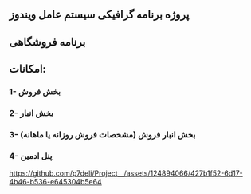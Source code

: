 ## پروژه برنامه گرافیکی سیستم عامل ویندوز
## برنامه فروشگاهی 
## امکانات:
### 1- بخش فروش 
### 2- بخش انبار 
### 3- بخش انبار فروش (مشخصات فروش روزانه یا ماهانه)
### 4- پنل ادمین

https://github.com/p7deli/Project__/assets/124894066/427b1f52-6d17-4b46-b536-e645304b5e64

